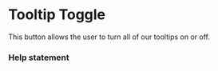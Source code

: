 # Tooltip Toggle

This button allows the user to turn all of our tooltips on or off.

### Help statement
